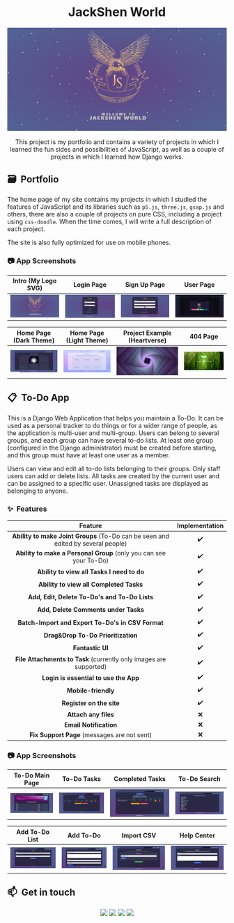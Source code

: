 <h1 align="center"> JackShen World</h1>

<p align="center">
  <img src="img/intro.png" alt="Welcome Logo" width="800">
</p>

<div align="center"> 
This project is my portfolio and contains a variety of projects in which I learned the fun sides and possibilities of JavaScript, as well as a couple of projects in which I learned how Django works. 
</div>

## 🗃 &nbsp;Portfolio
The home page of my site contains my projects in which I studied the features of JavaScript and its libraries such as `p5.js`, `three.js`, `gsap.js` and others, there are also a couple of projects on pure CSS, including a project using `css-doodle`. When the time comes, I will write a full description of each project.

The site is also fully optimized for use on mobile phones.

### 📷 App Screenshots

Intro (My Logo SVG)         |  Login Page | Sign Up Page     |  User Page
:-------------------------:|:-------------------------:|:-------------------------:|:-------------------------:
<img src="img/intro.png" title="Intro (My Logo SVG)" width="100%"> |<img src="img/login.png" title="Login Page" width="100%">|<img src="img/sign-up.png" title="Sign Up Page" width="100%"> |<img src="img/user-page.png" title="User Page" width="100%">

Home Page (Dark Theme)         |  Home Page (Light Theme)   |  Project Example (Heartverse)     |  404 Page 
:-------------------------:|:-------------------------:|:-------------------------:|:-------------------------:
<img src="img/main-dark.png" title="Home Page (Dark Theme) " width="100%"> |<img src="img/main-light.png" title="Home Page (Light Theme)" width="100%">|<img src="img/heartverse.png" title="Project Example (Heartverse)" width="100%"> |<img src="img/404.png" title="404 Page" width="100%">


## 📋 &nbsp;To-Do App

This is a Django Web Application that helps you maintain a To-Do. It can be used as a personal tracker to do things or for a wider range of people, as the application is multi-user and multi-group. Users can belong to several groups, and each group can have several to-do lists. At least one group (configured in the Django administrator) must be created before starting, and this group must have at least one user as a member.

Users can view and edit all to-do lists belonging to their groups. Only staff users can add or delete lists. All tasks are created by the current user and can be assigned to a specific user. Unassigned tasks are displayed as belonging to anyone.

### ✨ &nbsp;Features

|                                         Feature                                         | Implementation |
|:---------------------------------------------------------------------------------------:|:--------------:|
| __Ability to make Joint Groups__ (To-Do can be seen and edited by several people) |        ✔️       |
| __Ability to make a Personal Group__ (only you can see your To-Do)                |        ✔️       |
| __Ability to view all Tasks I need to do__                                              |        ✔️       |
| __Ability to view all Completed Tasks__                                                 |        ✔️       |
| __Add, Edit, Delete To-Do's and To-Do Lists__                                           |        ✔️       |
| __Add, Delete Comments under Tasks__                                                    |        ✔️       |
| __Batch-Import and Export To-Do's in CSV Format__                                       |        ✔️       |
| __Drag&Drop To-Do Prioritization__                                                      |        ✔️       |
| __Fantastic UI__                                                                        |        ✔️       |
| __File Attachments to Task__ (сurrently only images are supported)                      |        ✔️       |
| __Login is essential to use the App__                                                   |        ✔️       |
| __Mobile-friendly__                                                                     |        ✔️       |
| __Register on the site__                                                                |        ✔️       |
| __Attach any files__                                                                    |        ❌       |
| __Email Notification__                                                                  |        ❌       |
| __Fix Support Page__ (messages are not sent)                                            |        ❌       |

### 📷 App Screenshots

To-Do Main Page         |  To-Do Tasks | Completed Tasks       |  To-Do Search
:-------------------------:|:-------------------------:|:-------------------------:|:-------------------------:
<img src="img/todo-main.png" title="To-Do Main Page" width="100%"> |<img src="img/todo-tasks.png" title="To-Do Tasks" width="100%">|<img src="img/todo-completed-tasks.png" title="Completed Tasks" width="100%"> |<img src="img/todo-search.png" title="To-Do Search" width="100%">


Add To-Do List         |  Add To-Do  | Import CSV       |  Help Center
:-------------------------:|:-------------------------:|:-------------------------:|:-------------------------:
<img src="img/todo-add-list.png" title="Add To-Do List" width="100%"> |<img src="img/todo-add.png" title="Add To-Do" width="100%">|<img src="img/todo-import.png" title="Import CSV" width="100%"> |<img src="img/todo-help.png" title="Help Center" width="100%">


## 📫 &nbsp;Get in touch

<p align="center">
<a href="https://www.linkedin.com/in/yevhenii-shendrikov-6795291b8/"><img src="https://img.shields.io/badge/-Jack%20Shendrikov-0077B5?style=flat&logo=Linkedin&logoColor=white"/></a>
<a href="mailto:jackshendrikov@gmail.com"><img src="https://img.shields.io/badge/-Jack%20Shendrikov-D14836?style=flat&logo=Gmail&logoColor=white"/></a>
<a href="https://www.facebook.com/jack.shendrikov"><img src="https://img.shields.io/badge/-Jack%20Shendrikov-1877F2?style=flat&logo=Facebook&logoColor=white"/></a>
<a href="https://t.me/jackshen"><img src="https://img.shields.io/badge/-@jackshen-0088cc?style=flat&logo=Telegram&logoColor=white"/></a>
</p>